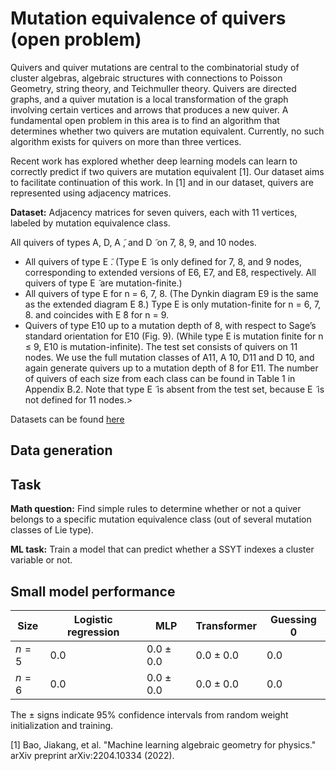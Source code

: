 # Mutation equivalence of quivers (open problem)

Quivers and quiver mutations are central to the combinatorial study of cluster algebras, algebraic structures with connections to Poisson Geometry, string theory, and Teichmuller theory. Quivers are directed graphs, and a quiver mutation is a local transformation of the graph involving certain vertices and arrows that produces a new quiver. A fundamental open problem in this area is to find an algorithm that determines whether two quivers are mutation equivalent. Currently, no such algorithm exists for quivers on more than three vertices.  

Recent work has explored whether deep learning models can learn to correctly predict if two quivers are mutation equivalent \[1\]. Our dataset aims to facilitate continuation of this work. In \[1\] and in our dataset, quivers are represented using adjacency matrices. 

**Dataset:** Adjacency matrices for seven quivers, each with $11$ vertices, labeled by mutation equivalence class.

All quivers of types A, D, A ̃, and D ̃ on 7, 8, 9, and 10 nodes.
- All quivers of type E ̃. (Type E ̃ is only defined for 7, 8, and 9 nodes, corresponding to
extended versions of E6, E7, and E8, respectively. All quivers of type E ̃ are mutation-finite.)
- All quivers of type E for n = 6, 7, 8. (The Dynkin diagram E9 is the same as the extended diagram E ̃8.) Type E is only mutation-finite for n = 6, 7, 8. and coincides with E ̃8 for n = 9.
- Quivers of type E10 up to a mutation depth of 8, with respect to Sage’s standard orientation for E10 (Fig. 9). (While type E is mutation finite for n ≤ 9, E10 is mutation-infinite).
The test set consists of quivers on 11 nodes. We use the full mutation classes of A11, A ̃10, D11 and D ̃10, and again generate quivers up to a mutation depth of 8 for E11. The number of quivers of each size from each class can be found in Table 1 in Appendix B.2. Note that type E ̃ is absent from the test set, because E ̃ is not defined for 11 nodes.>

Datasets can be found [here](https://drive.google.com/file/d/1UmRLOhNq2mX6s4NQPIgciuGG9HfvrKWC/view?usp=sharing)

## Data generation

## Task

**Math question:** Find simple rules to determine whether or not a quiver belongs to a specific mutation equivalence class (out of several mutation classes of Lie type).

**ML task:** Train a model that can predict whether a SSYT indexes a cluster variable or not. 

## Small model performance

| Size | Logistic regression | MLP | Transformer | Guessing 0 | 
|----------|----------|-----------|------------|------------|
| $n= 5$ | $0.0$ | $0.0 \pm 0.0$ | $0.0 \pm 0.0$| $0.0$ |
| $n= 6$ | $0.0$ | $0.0 \pm 0.0$ | $0.0 \pm 0.0$| $0.0$ |

The $\pm$ signs indicate 95% confidence intervals from random weight initialization and training.

\[1\] Bao, Jiakang, et al. "Machine learning algebraic geometry for physics." arXiv preprint arXiv:2204.10334 (2022).
